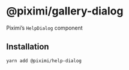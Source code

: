 # @piximi/gallery-dialog

Piximi’s `HelpDialog` component

## Installation

```sh
yarn add @piximi/help-dialog
```

